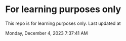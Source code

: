 # For learning purposes only
This repo is for learning purposes only.
Last updated at

Monday, December 4, 2023 7:37:41 AM


